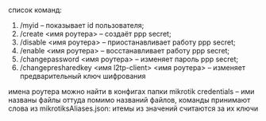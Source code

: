 список команд:
1. /myid – показывает id пользователя;
2. /create <email> <имя роутера> – создаёт ppp secret;
3. /disable <email> <имя роутера> – приостанавливает работу ppp secret;
4. /enable <email> <имя роутера> – восстанавливает работу ppp secret;
5. /changepassword <email> <имя роутера> – изменяет пароль ppp secret;
6. /changepresharedkey <имя l2tp-client> <имя роутера> – изменяет предварительный ключ шифрования

имена роутера можно найти в конфигах папки mikrotik credentials – ими названы файлы оттуда
помимо названий файлов, команды принимают слова из mikrotiksAliases.json: итемы из значений считаются за их ключи